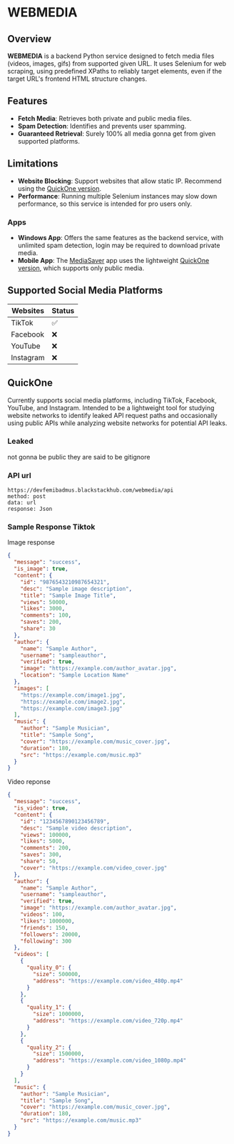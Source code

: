 
# WEBMEDIA

## Overview

**WEBMEDIA** is a backend Python service designed to fetch media files (videos, images, gifs) from supported given URL. It uses Selenium for web scraping, using predefined XPaths to reliably target elements, even if the target URL's frontend HTML structure changes.

## Features

-   **Fetch Media**: Retrieves both private and public media files.
-   **Spam Detection**: Identifies and prevents user spamming.
-   **Guaranteed Retrieval**: Surely 100% all media gonna get from given supported platforms.

## Limitations

-   **Website Blocking**: Support websites that allow static IP. Recommend using the [QuickOne version](#quickone).
-   **Performance**: Running multiple Selenium instances may slow down performance, so this service is intended for pro users only.

### Apps

-   **Windows App**: Offers the same features as the backend service, with unlimited spam detection, login may be required to download private media.
-   **Mobile App**: The [MediaSaver](https://github.com/devfemibadmus/mediasaver) app uses the lightweight [QuickOne version](#QuickOne), which supports only public media.

## Supported Social Media Platforms
| Websites | Status |
|------|------|
| TikTok | ✅|
| Facebook| ❌|
| YouTube| ❌|
| Instagram| ❌|



## QuickOne

Currently supports social media platforms, including TikTok, Facebook, YouTube, and Instagram. Intended to be a lightweight tool for studying website networks to identify leaked API request paths and occasionally using public APIs while analyzing website networks for potential API leaks.


### Leaked

not gonna be public they are said to be gitignore

### API url
```
https://devfemibadmus.blackstackhub.com/webmedia/api
method: post
data: url
response: Json
```
### Sample Response Tiktok 

Image response
```json
{
  "message": "success",
  "is_image": true,
  "content": {
    "id": "9876543210987654321",
    "desc": "Sample image description",
    "title": "Sample Image Title",
    "views": 50000,
    "likes": 3000,
    "comments": 100,
    "saves": 200,
    "share": 30
  },
  "author": {
    "name": "Sample Author",
    "username": "sampleauthor",
    "verified": true,
    "image": "https://example.com/author_avatar.jpg",
    "location": "Sample Location Name"
  },
  "images": [
    "https://example.com/image1.jpg",
    "https://example.com/image2.jpg",
    "https://example.com/image3.jpg"
  ],
  "music": {
    "author": "Sample Musician",
    "title": "Sample Song",
    "cover": "https://example.com/music_cover.jpg",
    "duration": 180,
    "src": "https://example.com/music.mp3"
  }
}

```
Video reponse
```json
{
  "message": "success",
  "is_video": true,
  "content": {
    "id": "1234567890123456789",
    "desc": "Sample video description",
    "views": 100000,
    "likes": 5000,
    "comments": 200,
    "saves": 300,
    "share": 50,
    "cover": "https://example.com/video_cover.jpg"
  },
  "author": {
    "name": "Sample Author",
    "username": "sampleauthor",
    "verified": true,
    "image": "https://example.com/author_avatar.jpg",
    "videos": 100,
    "likes": 1000000,
    "friends": 150,
    "followers": 20000,
    "following": 300
  },
  "videos": [
    {
      "quality_0": {
        "size": 500000,
        "address": "https://example.com/video_480p.mp4"
      }
    },
    {
      "quality_1": {
        "size": 1000000,
        "address": "https://example.com/video_720p.mp4"
      }
    },
    {
      "quality_2": {
        "size": 1500000,
        "address": "https://example.com/video_1080p.mp4"
      }
    }
  ],
  "music": {
    "author": "Sample Musician",
    "title": "Sample Song",
    "cover": "https://example.com/music_cover.jpg",
    "duration": 180,
    "src": "https://example.com/music.mp3"
  }
}

```

